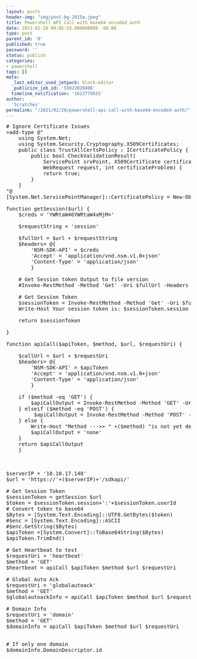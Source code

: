 ```yaml
---
layout: posts
header-img: "img/post-bg-2015a.jpeg"
title: Powershell API Call with base64 encoded auth
date: 2021-02-20 00:05:53.000000000 -08:00
type: post
parent_id: '0'
published: true
password: ''
status: publish
categories:
- powershell
tags: []
meta:
  _last_editor_used_jetpack: block-editor
  _publicize_job_id: '55022020408'
  timeline_notification: '1613779555'
author:
  'Scratches'
permalink: "/2021/02/20/powershell-api-call-with-base64-encoded-auth/"
---
```

<pre># Ignore Certificate Issues
>add-type @"
    using System.Net;
    using System.Security.Cryptography.X509Certificates;
    public class TrustAllCertsPolicy : ICertificatePolicy {
        public bool CheckValidationResult(
            ServicePoint srvPoint, X509Certificate certificate,
            WebRequest request, int certificateProblem) {
            return true;
        }
    }
"@
[System.Net.ServicePointManager]::CertificatePolicy = New-Object TrustAllCertsPolicy

function getSession($url) {
    $creds = 'YWRtaW46YWRtaW4xMjM='
    
    $requestString = 'session'

    $fullUrl = $url + $requestString
    $headers= @{
        'NSM-SDK-API' = $creds
        'Accept' = 'application/vnd.nsm.v1.0+json'
        'Content-Type' = 'application/json'
        }

    # Get Session token Output to file version
    #Invoke-RestMethod -Method 'Get' -Uri $fullUrl -Headers $headers -OutFile output.csv

    # Get Session Token
    $sessionToken = Invoke-RestMethod -Method 'Get' -Uri $fullUrl -Headers $headers
    Write-Host Your session token is: $sessionToken.session
    
    return $sessionToken

}

function apiCall($apiToken, $method, $url, $requestUri) { 
    
    $callUrl = $url + $requestUri
    $headers= @{
        'NSM-SDK-API' = $apiToken
        'Accept' = 'application/vnd.nsm.v1.0+json'
        'Content-Type' = 'application/json'
        }
   
    if ($method -eq 'GET') {
        $apiCallOutput = Invoke-RestMethod -Method 'GET' -Uri $callUrl -Headers $headers -Verbose
    } elseif ($method -eq 'POST') {
         $apiCallOutput = Invoke-RestMethod -Method 'POST' -Uri $callUrl -Headers $headers -Verbose
    } else {
        Write-Host "Method ---&gt;&gt; " +($method) "is not yet defined in the api script"
        $apiCallOutput = 'none'
    }
    return $apiCallOutput
    }



$serverIP = '10.10.17.148'
$url = 'https://'+($serverIP)+'/sdkapi/'

# Get Session Token
$sessionToken = getSession $url
$token = $sessionToken.session+':'+$sessionToken.userId
# Convert token to base64
$Bytes = [System.Text.Encoding]::UTF8.GetBytes($token)
#$enc = [System.Text.Encoding]::ASCII
#$enc.GetString($Bytes)
$apiToken =[System.Convert]::ToBase64String($Bytes)
$apiToken.TrimEnd()

# Get Heartbeat to test 
$requestUri = 'heartbeat'
$method = 'GET'
$heartbeat = apiCall $apiToken $method $url $requestUri

# Global Auto Ack
$requestUri = 'globalautoack'
$method = 'GET'
$globalautoackInfo = apiCall $apiToken $method $url $requestUri

# Domain Info
$requestUri = 'domain'
$method = 'GET'
$domainInfo = apiCall $apiToken $method $url $requestUri


# If only one domain
$domainInfo.DomainDescriptor.id
</pre>

